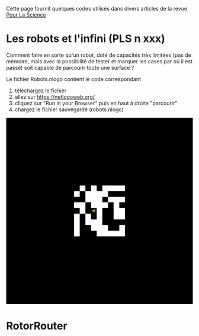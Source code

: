 Cette page fournit quelques codes utilisés dans divers articles de la revue [Pour La Science](https://www.pourlascience.fr/)

# Les robots et l'infini (PLS n xxx)

Comment faire en sorte qu'un robot, doté de capacités très limitées (pas de mémoire, mais avec la possibilité de tester et marquer les cases par où il est passé) soit capable de parcourir toute une surface ?

Le fichier Robots.nlogo contient le code correspondant
1. téléchargez le fichier
2. allez sur https://netlogoweb.org/
3. cliquez sur "Run in your Browser" puis en haut à droite "parcourir"
4. chargez le fichier sauvegardé (robots.nlogo) 

![gif animé](robot.gif)

# RotorRouter
